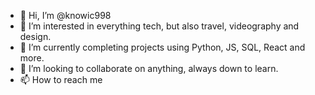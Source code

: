 - 👋 Hi, I’m @knowic998
- 👀 I’m interested in everything tech, but also travel, videography and design.
- 🌱 I’m currently completing projects using Python, JS, SQL, React and more.
- 💞️ I’m looking to collaborate on anything, always down to learn.
- 📫 How to reach me 

<!---
knowic998/knowic998 is a ✨ special ✨ repository because its `README.md` (this file) appears on your GitHub profile.
You can click the Preview link to take a look at your changes.
--->
